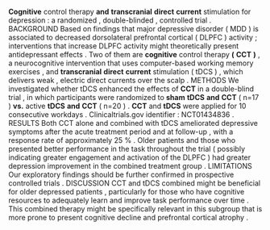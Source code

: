 **Cognitive** control therapy **and** **transcranial** **direct** **current** stimulation for depression : a randomized , double-blinded , controlled trial . BACKGROUND Based on findings that major depressive disorder ( MDD ) is associated to decreased dorsolateral prefrontal cortical ( DLPFC ) activity ; interventions that increase DLPFC activity might theoretically present antidepressant effects . Two of them are **cognitive** control therapy **(** **CCT** **)** , a neurocognitive intervention that uses computer-based working memory exercises , and **transcranial** **direct** **current** stimulation ( tDCS ) , which delivers weak , electric direct currents over the scalp . METHODS We investigated whether tDCS enhanced the effects of **CCT** in a double-blind trial , in which participants were randomized to **sham** **tDCS** **and** **CCT** ( n=17 ) **vs.** active **tDCS** **and** **CCT** ( n=20 ) . **CCT** and **tDCS** were applied for 10 consecutive workdays . Clinicaltrials.gov identifier : NCT01434836 . RESULTS Both CCT alone and combined with tDCS ameliorated depressive symptoms after the acute treatment period and at follow-up , with a response rate of approximately 25 % . Older patients and those who presented better performance in the task throughout the trial ( possibly indicating greater engagement and activation of the DLPFC ) had greater depression improvement in the combined treatment group . LIMITATIONS Our exploratory findings should be further confirmed in prospective controlled trials . DISCUSSION CCT and tDCS combined might be beneficial for older depressed patients , particularly for those who have cognitive resources to adequately learn and improve task performance over time . This combined therapy might be specifically relevant in this subgroup that is more prone to present cognitive decline and prefrontal cortical atrophy . 